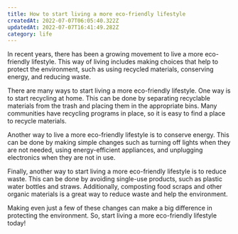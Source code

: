```yaml
---
title: How to start living a more eco-friendly lifestyle
createdAt: 2022-07-07T06:05:40.322Z
updatedAt: 2022-07-07T16:41:49.282Z
category: life
---
```


In recent years, there has been a growing movement to live a more eco-friendly lifestyle. This way of living includes making choices that help to protect the environment, such as using recycled materials, conserving energy, and reducing waste.

There are many ways to start living a more eco-friendly lifestyle. One way is to start recycling at home. This can be done by separating recyclable materials from the trash and placing them in the appropriate bins. Many communities have recycling programs in place, so it is easy to find a place to recycle materials.

Another way to live a more eco-friendly lifestyle is to conserve energy. This can be done by making simple changes such as turning off lights when they are not needed, using energy-efficient appliances, and unplugging electronics when they are not in use.

Finally, another way to start living a more eco-friendly lifestyle is to reduce waste. This can be done by avoiding single-use products, such as plastic water bottles and straws. Additionally, composting food scraps and other organic materials is a great way to reduce waste and help the environment.

Making even just a few of these changes can make a big difference in protecting the environment. So, start living a more eco-friendly lifestyle today!

